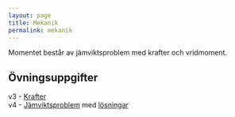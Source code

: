 ```yaml
---
layout: page
title: Mekanik
permalink: mekanik
---
```


Momentet består av jämviktsproblem med krafter och vridmoment.

## Övningsuppgifter
v3 - [Krafter](https://drive.google.com/open?id=15lKgjAZB8gkxb_7dzSruI_1seQtMoBZ8OQp6EJwOM1Y)  
v4 - [Jämviktsproblem](https://raw.githubusercontent.com/sermuns/mtu/main/uppgifter/v4/j%C3%A4mviktsproblem.pdf) med [lösningar](https://raw.githubusercontent.com/sermuns/mtu/main/uppgifter/v4/j%C3%A4mviktsproblem_facit.pdf)
